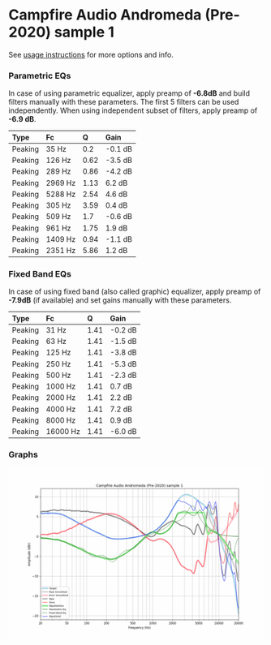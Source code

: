 # Campfire Audio Andromeda (Pre-2020) sample 1
See [usage instructions](https://github.com/jaakkopasanen/AutoEq#usage) for more options and info.

### Parametric EQs
In case of using parametric equalizer, apply preamp of **-6.8dB** and build filters manually
with these parameters. The first 5 filters can be used independently.
When using independent subset of filters, apply preamp of **-6.9 dB**.

| Type    | Fc      |    Q | Gain    |
|:--------|:--------|:-----|:--------|
| Peaking | 35 Hz   | 0.2  | -0.1 dB |
| Peaking | 126 Hz  | 0.62 | -3.5 dB |
| Peaking | 289 Hz  | 0.86 | -4.2 dB |
| Peaking | 2969 Hz | 1.13 | 6.2 dB  |
| Peaking | 5288 Hz | 2.54 | 4.6 dB  |
| Peaking | 305 Hz  | 3.59 | 0.4 dB  |
| Peaking | 509 Hz  | 1.7  | -0.6 dB |
| Peaking | 961 Hz  | 1.75 | 1.9 dB  |
| Peaking | 1409 Hz | 0.94 | -1.1 dB |
| Peaking | 2351 Hz | 5.86 | 1.2 dB  |

### Fixed Band EQs
In case of using fixed band (also called graphic) equalizer, apply preamp of **-7.9dB**
(if available) and set gains manually with these parameters.

| Type    | Fc       |    Q | Gain    |
|:--------|:---------|:-----|:--------|
| Peaking | 31 Hz    | 1.41 | -0.2 dB |
| Peaking | 63 Hz    | 1.41 | -1.5 dB |
| Peaking | 125 Hz   | 1.41 | -3.8 dB |
| Peaking | 250 Hz   | 1.41 | -5.3 dB |
| Peaking | 500 Hz   | 1.41 | -2.3 dB |
| Peaking | 1000 Hz  | 1.41 | 0.7 dB  |
| Peaking | 2000 Hz  | 1.41 | 2.2 dB  |
| Peaking | 4000 Hz  | 1.41 | 7.2 dB  |
| Peaking | 8000 Hz  | 1.41 | 0.9 dB  |
| Peaking | 16000 Hz | 1.41 | -6.0 dB |

### Graphs
![](./Campfire%20Audio%20Andromeda%20(Pre-2020)%20sample%201.png)